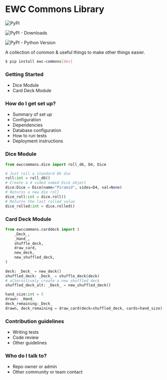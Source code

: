 # EWC Commons Library #

![PyPI](https://img.shields.io/pypi/v/ewc-commons)

![PyPI - Downloads](https://img.shields.io/pypi/dm/ewc-commons)

![PyPI - Python Version](https://img.shields.io/pypi/pyversions/ewc-commons)


A collection of common & useful things to make other things easier.

```bash
$ pip install ewc-commons[dev]
```


### Getting Started ###

* Dice Module
* Card Deck Module

### How do I get set up? ###

* Summary of set up
* Configuration
* Dependencies
* Database configuration
* How to run tests
* Deployment instructions

### Dice Module ###
```python
from ewccommons.dice import roll_d6, D4, Dice

# Just roll a standard D6 die
roll:int = roll_d6()
# Create a 4 sided named Dice object
dice:Dice = Dice(name="Piramid", sides=D4, val=None)
# Returns a new die roll
dice_roll:int = dice.roll()
# Returns the last rolled value
dice_rolled:int = dice.rolled()
```

### Card Deck Module ###
```python
from ewccommons.carddeck import (
    _Deck_,
    _Hand_,
    shuffle_deck,
    draw_card,
    new_deck,
    new_shuffled_deck,
)
        
deck: _Deck_ = new_deck()
shuffled_deck: _Deck_ = shuffle_deck(deck)
# alternitively create a new shuffled deck
shuffled_deck_alt: _Deck_ = new_shuffled_deck()

hand_size:int = 5
drawn: _Hand_
deck_remaining:_Deck_
drawn, deck_remaining = draw_card(deck=shuffled_deck, cards=hand_size)

```
### Contribution guidelines ###

* Writing tests
* Code review
* Other guidelines

### Who do I talk to? ###

* Repo owner or admin
* Other community or team contact